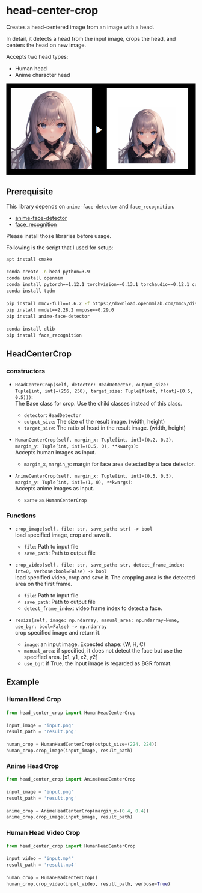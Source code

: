 # head-center-crop
Creates a head-centered image from an image with a head.

In detail, it detects a head from the input image, crops the head, and centers the head on new image.

Accepts two head types:

* Human head
* Anime character head

![Example image](./example.png)

## Prerequisite
This library depends on `anime-face-detector` and `face_recognition`.
* [anime-face-detector](https://github.com/hysts/anime-face-detector)
* [face_recognition](https://github.com/ageitgey/face_recognition)

Please install those libraries before usage.

Following is the script that I used for setup:
```bash
apt install cmake

conda create -n head python=3.9
conda install openmim
conda install pytorch==1.12.1 torchvision==0.13.1 torchaudio==0.12.1 cudatoolkit=11.3 -c pytorch
conda install tqdm

pip install mmcv-full==1.6.2 -f https://download.openmmlab.com/mmcv/dist/cu113/torch1.12/index.html
pip install mmdet==2.28.2 mmpose==0.29.0
pip install anime-face-detector

conda install dlib
pip install face_recognition
```

## HeadCenterCrop
### constructors
* `HeadCenterCrop(self, detector: HeadDetector, output_size: Tuple[int, int]=(256, 256), target_size: Tuple[float, float]=(0.5, 0.5)))`:   
  The Base class for crop. Use the child classes instead of this class.
    * `detector`: `HeadDetector`
    * `output_size`: The size of the result image. (width, height)
    * `target_size`: The ratio of head in the result image. (width, height)

* `HumanCenterCrop(self, margin_x: Tuple[int, int]=(0.2, 0.2), margin_y: Tuple[int, int]=(0.5, 0), **kwargs)`:  
    Accepts human images as input.
    * `margin_x`, `margin_y`: margin for face area detected by a face detector. 

* `AnimeCenterCrop(self, margin_x: Tuple[int, int]=(0.5, 0.5), margin_y: Tuple[int, int]=(1, 0), **kwargs)`:  
    Accepts anime images as input.
    * same as `HumanCenterCrop`


### Functions
* `crop_image(self, file: str, save_path: str) -> bool`  
load specified image, crop and save it.
  * `file`: Path to input file
  * `save_path`: Path to output file
  
* `crop_video(self, file: str, save_path: str, detect_frame_index: int=0, verbose:bool=False) -> bool`  
load specified video, crop and save it. The cropping area is the detected area on the first frame.
  * `file`: Path to input file
  * `save_path`: Path to output file
  * `detect_frame_index`: video frame index to detect a face.

* `resize(self, image: np.ndarray, manual_area: np.ndarray=None, use_bgr: bool=False) -> np.ndarray`  
crop specified image and return it.
  * `image`: an input image. Expected shape: (W, H, C)
  * `manual_area`: if specified, it does not detect the face but use the specified area. [x1, y1, x2, y2]
  * `use_bgr`: if True, the input image is regarded as BGR format.

## Example
### Human Head Crop

```python
from head_center_crop import HumanHeadCenterCrop

input_image = 'input.png'
result_path = 'result.png'

human_crop = HumanHeadCenterCrop(output_size=(224, 224))
human_crop.crop_image(input_image, result_path)
```


### Anime Head Crop
```python
from head_center_crop import AnimeHeadCenterCrop

input_image = 'input.png'
result_path = 'result.png'

anime_crop = AnimeHeadCenterCrop(margin_x=(0.4, 0.4))
anime_crop.crop_image(input_image, result_path)
```


### Human Head Video Crop

```python
from head_center_crop import HumanHeadCenterCrop

input_video = 'input.mp4'
result_path = 'result.mp4'

human_crop = HumanHeadCenterCrop()
human_crop.crop_video(input_video, result_path, verbose=True)
```
